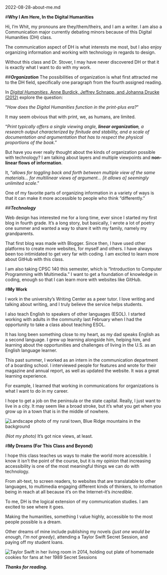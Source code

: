 2022-08-28-about-me.md

#**Why I Am Here, In the Digital Humanities**

Hi, I’m Whit, my pronouns are they/them/theirs, and I am a writer. I am also a Communication major currently debating minors because of this Digital Humanities (DH) class. 

The communication aspect of DH is what interests me most, but I also enjoy organizing information and working with technology in regards to design. 

Without this class and Dr. Stover, I may have never discovered DH or that it is exactly what I want to do with my work.

##**_Organization_**
The possibilities of organization is what first attracted me to the DH field, specifically one paragraph from the fourth assigned reading.

In [_Digital_ _Humanities_, Anne Burdick, Jeffrey Schnapp, and Johanna Drucke (2012)](https://archive.org/details/DigitalHumanities_201701/mode/2up) explore the question:

“_How does the Digital Humanities function in the print-plus era?_”

It may seem obvious that with print, we, as humans, are limited. 

“_Print typically offers a single viewing angle, **linear organization**, a research output characterized by finitude and stability, and a scale of documentation and argumentation that has to respect the physical proportions of the book_.”

But have you ever really thought about the kinds of organization possible with technology? I am talking about layers and multiple viewpoints and **non-linear flows of information**.

It, “_allows for toggling back and forth between multiple view of the same materials… for multilinear views of argument… [it allows a] seemingly unlimited scale_.” 

One of my favorite parts of organizing information in a variety of ways is that it can make it more accessible to people who think “differently.” 

##**_Technology_**

Web design has interested me for a long time, ever since I started my first blog in fourth grade. It’s a long story, but basically, I wrote a lot of poetry one summer and wanted a way to share it with my family, namely my grandparents.

That first blog was made with Blogger. Since then, I have used other platforms to create more websites, for myself and others. I have always been too intimidated to get very far with coding.  I am excited to learn more about GitHub with this class. 

I am also taking CPSC 140 this semester, which is “Introduction to Computer Programming with Multimedia.” I want to get a foundation of knowledge in coding, enough so that I can learn more with websites like GitHub.

#**My Work**

I work in the university’s Writing Center as a peer tutor. I love writing and talking about writing, and I truly believe the service helps students.

I also teach English to speakers of other languages (ESOL). I started working with adults in the community last February when I had the opportunity to take a class about teaching ESOL. 

It has long been something close to my heart, as my dad speaks English as a second language. I grew up learning alongside him, helping him, and learning about the opportunities and challenges of living in the U.S. as an English language learner.

This past summer, I worked as an intern in the communication department of a boarding school. I interviewed people for features and wrote for their magazine and annual report, as well as updated the website. It was a great learning experience. 

For example, I learned that working in communications for organizations is what I want to do in my career. 

I hope to get a job on the peninsula or the state capital. Really, I just want to live in a city. It may seem like a broad stroke, but it’s what you get when you grow up in a town that is in the middle of nowhere.

![Landscape photo of my rural town, Blue Ridge mountains in the background](https://www.blueridgeoutdoors.com/wp-content/uploads/2018/10/Old-Rag-Mountain.jpg)

_(Not my photo)_ It’s got nice views, at least. 

#**My Dreams (For This Class and Beyond)**

I hope this class teaches us ways to make the world more accessible. I know it isn’t the point of the course, but it is my opinion that increasing accessibility is one of the most meaningful things we can do with technology. 

From alt-text, to screen readers, to websites that are translatable to other languages, to multimedia engaging different kinds of thinkers, to information being in reach at all because it’s on the Internet–it’s _incredible_. 

To me, DH is the logical extension of my communication studies. I am excited to see where it goes. 

Making the humanities, something I value highly, accessible to the most people possible is a dream.

Other dreams of mine include publishing my novels _(just one would be enough, I’m not greedy)_, attending a Taylor Swift Secret Session, and paying off my student loans.

![Taylor Swift in her living room in 2014, holding out plate of homemade cookies for fans at her 1989 Secret Sessions](https://akns-images.eonline.com/eol_images/Entire_Site/2014916/rs_1024x759-141016175525-1024.Taylor-Swift-Secret-Sessions.1.ms.101614_copy.jpg?fit=around%7C1024:759&output-quality=90&crop=1024:759;center,top)

**_Thanks for reading._**
